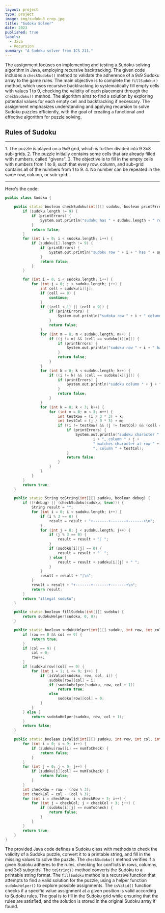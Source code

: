 ```yaml
---
layout: project
type: project
image: img/sudoku3 crop.jpg
title: "Sudoku Solver"
date: 2023
published: true
labels:
  - Java
  - Recursion
summary: "A Sudoku solver from ICS 211."
---
```


The assignment focuses on implementing and testing a Sudoku-solving algorithm in Java, employing recursive backtracking. The given code includes a `checkSudoku()` method to validate the adherence of a 9x9 Sudoku array to the game rules. The main objective is to complete the `fillSudoku()` method, which uses recursive backtracking to systematically fill empty cells with values 1 to 9, checking the validity of each placement through the `checkSudoku()` method. The algorithm aims to find a solution by exploring potential values for each empty cell and backtracking if necessary. The assignment emphasizes understanding and applying recursion to solve Sudoku puzzles efficiently, with the goal of creating a functional and effective algorithm for puzzle solving.

## Rules of Sudoku 
<hr>
1. The puzzle is played on a 9x9 grid, which is further divided into 9 3x3 sub-grids.
2. The puzzle initially contains some cells that are already filled with numbers, called "givens".
3. The objective is to fill in the empty cells with numbers from 1 to 9, such that every row, column, and sub-grid contains all of the numbers from 1 to 9.
4. No number can be repeated in the same row, column, or sub-grid.
<hr>

Here's the code:

```cpp
public class Sudoku {

	public static boolean checkSudoku(int[][] sudoku, boolean printErrors) {
		if (sudoku.length != 9) {
			if (printErrors) {
				System.out.println("sudoku has " + sudoku.length + " rows, should have 9");
			}
			return false;
		}
		for (int i = 0; i < sudoku.length; i++) {
			if (sudoku[i].length != 9) {
				if (printErrors) {
					System.out.println("sudoku row " + i + " has " + sudoku[i].length + " cells, should have 9");
				}
				return false;
			}
		}

		for (int i = 0; i < sudoku.length; i++) {
			for (int j = 0; j < sudoku.length; j++) {
				int cell = sudoku[i][j];
				if (cell == 0) {
					continue;
				}
				if ((cell < 1) || (cell > 9)) {
					if (printErrors) {
						System.out.println("sudoku row " + i + " column " + j + " has illegal value " + cell);
					}
					return false;
				}
				for (int m = 0; m < sudoku.length; m++) {
					if ((j != m) && (cell == sudoku[i][m])) {
						if (printErrors) {
							System.out.println("sudoku row " + i + " has " + cell + " at both positions " + j + " and " + m);
						}
						return false;
					}
				}
				for (int k = 0; k < sudoku.length; k++) {
					if ((i != k) && (cell == sudoku[k][j])) {
						if (printErrors) {
							System.out.println("sudoku column " + j + " has " + cell + " at both positions " + i + " and " + k);
						}
						return false;
					}
				}
				for (int k = 0; k < 3; k++) {
					for (int m = 0; m < 3; m++) {
						int testRow = (i / 3 * 3) + k;
						int testCol = (j / 3 * 3) + m;
						if ((i != testRow) && (j != testCol) && (cell == sudoku[testRow][testCol])) {
							if (printErrors) {
								System.out.println("sudoku character " + cell + " at row " +
										i + ", column " + j +
										" matches character at row " + testRow +
										", column " + testCol);
							}
							return false;
						}
					}
				}
			}
		}
		return true;
	}

	public static String toString(int[][] sudoku, boolean debug) {
		if ((!debug) || (checkSudoku(sudoku, true))) {
			String result = "";
			for (int i = 0; i < sudoku.length; i++) {
				if (i % 3 == 0) {
					result = result + "+-------+-------+-------+\n";
				}
				for (int j = 0; j < sudoku.length; j++) {
					if (j % 3 == 0) {
						result = result + "| ";
					}
					if (sudoku[i][j] == 0) {
						result = result + "  ";
					} else {
						result = result + sudoku[i][j] + " ";
					}
				}
				result = result + "|\n";
			}
			result = result + "+-------+-------+-------+\n";
			return result;
		}
		return "illegal sudoku";
	}

	public static boolean fillSudoku(int[][] sudoku) {
		return sudokuHelper(sudoku, 0, 0);
	}

	public static boolean sudokuHelper(int[][] sudoku, int row, int col) {
		if (row == 8 && col == 9) {
			return true;
		}
		if (col == 9) {
			col = 0;
			row++;
		}
		if (sudoku[row][col] == 0) {
			for (int i = 1; i <= 9; i++) {
				if (isValid(sudoku, row, col, i)) {
					sudoku[row][col] = i;
					if (sudokuHelper(sudoku, row, col + 1))
						return true;
					else
						sudoku[row][col] = 0;
				}
			}
		} else {
			return sudokuHelper(sudoku, row, col + 1);
		}
		return false;
	}

	public static boolean isValid(int[][] sudoku, int row, int col, int numToCheck) {
		for (int i = 0; i < 9; i++) {
			if (sudoku[row][i] == numToCheck) {
				return false;
			}
		}
		for (int j = 0; j < 9; j++) {
			if (sudoku[j][col] == numToCheck) {
				return false;
			}
		}
		int checkRow = row - (row % 3);
		int checkCol = col - (col % 3);
		for (int i = checkRow; i < checkRow + 3; i++) {
			for (int j = checkCol; j < checkCol + 3; j++) {
				if (sudoku[i][j] == numToCheck) {
					return false;
				}
			}
		}
		return true;
	}
}
```

The provided Java code defines a Sudoku class with methods to check the validity of a Sudoku puzzle, convert it to a printable string, and fill in the missing values to solve the puzzle. The `checkSudoku()` method verifies if a given Sudoku adheres to the rules, checking for conflicts in rows, columns, and 3x3 subgrids. The `toString()` method converts the Sudoku to a printable string format. The `fillSudoku` method is a recursive function that attempts to find a valid solution for the puzzle, using a helper function `sudokuHelper()` to explore possible assignments. The `isValid()` function checks if a specific value assignment at a given position is valid according to Sudoku rules. The goal is to fill in the Sudoku grid while ensuring that the rules are satisfied, and the solution is stored in the original Sudoku array if found.
